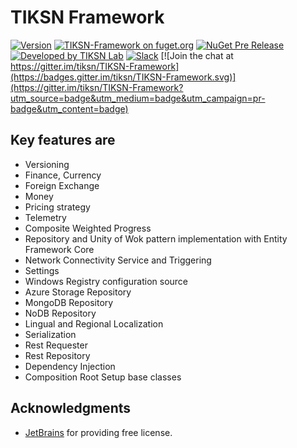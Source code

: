 # TIKSN Framework

[![Version](https://img.shields.io/nuget/v/TIKSN-Framework.svg)](https://www.nuget.org/packages/TIKSN-Framework)
[![TIKSN-Framework on fuget.org](https://www.fuget.org/packages/TIKSN-Framework/badge.svg)](https://www.fuget.org/packages/TIKSN-Framework)
[![NuGet Pre Release](https://img.shields.io/nuget/vpre/TIKSN-Framework.svg)](https://www.nuget.org/packages/TIKSN-Framework)
[![Developed by TIKSN Lab](https://img.shields.io/badge/Developed%20by-TIKSN%20Lab-orange.svg)](https://tiksn.com/project/tiksn-framework/)
[![Slack](https://img.shields.io/badge/Slack-tiksn.slack.com-orange.svg)](https://tiksn.slack.com/messages/tiksn-framework/)
[![Join the chat at https://gitter.im/tiksn/TIKSN-Framework](https://badges.gitter.im/tiksn/TIKSN-Framework.svg)](https://gitter.im/tiksn/TIKSN-Framework?utm_source=badge&utm_medium=badge&utm_campaign=pr-badge&utm_content=badge)

## Key features are

* Versioning
* Finance, Currency
* Foreign Exchange
* Money
* Pricing strategy
* Telemetry
* Composite Weighted Progress
* Repository and Unity of Wok pattern implementation with Entity Framework Core
* Network Connectivity Service and Triggering
* Settings
* Windows Registry configuration source
* Azure Storage Repository
* MongoDB Repository
* NoDB Repository
* Lingual and Regional Localization
* Serialization
* Rest Requester
* Rest Repository
* Dependency Injection
* Composition Root Setup base classes

## Acknowledgments

* [JetBrains](https://www.jetbrains.com/?from=NuGetTrends) for providing free license.
